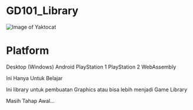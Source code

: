 # GD101_Library

![Image of Yaktocat](https://i.ibb.co/wcg0zP1/failure.png)

# Platform
Desktop     (Windows)
Android
PlayStation 1
PlayStation 2
WebAssembly

Ini Hanya Untuk Belajar

Ini library untuk pembuatan Graphics atau bisa lebih menjadi Game Library

Masih Tahap Awal...
